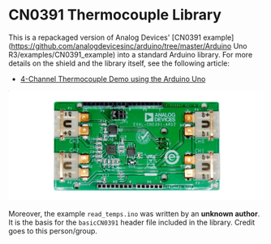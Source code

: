 # CN0391 Thermocouple Library
This is a repackaged version of Analog Devices' [CN0391 example](https://github.com/analogdevicesinc/arduino/tree/master/Arduino Uno R3/examples/CN0391_example) into a standard Arduino library.  For more details on the shield and the library itself, see the following article:

- [4-Channel Thermocouple Demo using the Arduino Uno](https://wiki.analog.com/resources/eval/user-guides/arduino-uno/reference_designs/demo_cn0391)

![image](cn0391.jpg)

Moreover, the example `read_temps.ino` was written by an __unknown author__. It is the basis for the `basicCN0391` header file included in the library. Credit goes to this person/group. 
